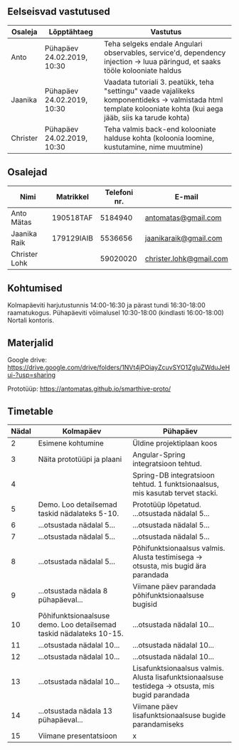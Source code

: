 ## Eelseisvad vastutused
| Osaleja| Lõpptähtaeg   | Vastutus |
| --------|---------|-------|
| Anto  | Pühapäev 24.02.2019, 10:30   | Teha selgeks endale Angulari observables, service'd, dependency injection -> luua päringud, et saaks tööle kolooniate haldus|
| Jaanika | Pühapäev 24.02.2019, 10:30 | Vaadata tutoriali 3. peatükk, teha "settingu" vaade vajalikeks komponentideks -> valmistada html template kolooniate kohta (kui aega jääb, siis ka tarude kohta)|
| Christer | Pühapäev 24.02.2019, 10:30 | Teha valmis back-end kolooniate halduse kohta (koloonia loomine, kustutamine, nime muutmine) |

## Osalejad
|Nimi|Matrikkel|Telefoni nr.|E-mail                 |
|-------------|---------|--------|-----------------------|
|Anto Mätas   |190518TAF|5184940 |antomatas@gmail.com    |
|Jaanika Raik  |179129IAIB|5536656|jaanikaraik@gmail.com  |
|Christer Lohk|         |59020020|christer.lohk@gmail.com|

## Kohtumised
Kolmapäeviti harjutustunnis 14:00-16:30 ja pärast tundi 16:30-18:00 raamatukogus.
Pühapäeviti võimalusel 10:30-18:00 (kindlasti 16:00-18:00) Nortali kontoris.

## Materjalid
Google drive: https://drive.google.com/drive/folders/1NVt4jPOiayZcuvSYO1ZgluZWduJeHui-?usp=sharing

Prototüüp: https://antomatas.github.io/smarthive-proto/

## Timetable
|Nädal|Kolmapäev|Pühapäev|
|-------------|---------|--------|
|2            |Esimene kohtumine|Üldine projektiplaan koos|
|3            |Näita prototüüpi ja plaani|Angular-Spring integratsioon tehtud.|
|4            ||Spring-DB integratsioon tehtud. 1 funktsionaalsus, mis kasutab tervet stacki.|
|5            |Demo. Loo detailsemad taskid nädalateks 5-10. | Prototüüp lõpetatud. ...otsustada nädalal 5...|
|6            |...otsustada nädalal 5...|...otsustada nädalal 5...|
|7            |...otsustada nädalal 5...|...otsustada nädalal 5...|
|8            |...otsustada nädalal 5...|Põhifunktsionaalsus valmis. Alusta testimisega -> otsusta, mis bugid ära parandada|
|9            |...otsustada nädala 8 pühapäeval...|Viimane päev parandada põhifunktsionaalsuse bugisid|
|10           |Põhifunktsionaalsuse demo. Loo detailsemad taskid nädalateks 10-15.|...otsustada nädalal 10...|
|11           |...otsustada nädalal 10...|...otsustada nädalal 10...|
|12           |...otsustada nädalal 10...|...otsustada nädalal 10...|
|13           |...otsustada nädalal 10...|Lisafunktsionaalsus valmis. Alusta lisafunktsionaalsuse testidega -> otsusta, mis bugid parandada|
|14           |...otsustada nädala 13 pühapäeval...|Viimane päev lisafunktsionaalsuse bugide parandamiseks|
|15           |Viimane presentatsioon|x |

